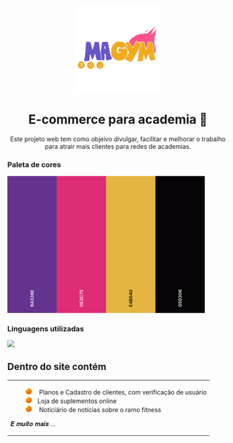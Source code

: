 
<div align="center">
<img src="https://github.com/Gigiovh/Gym/blob/main/img/loho.png" width="200px">
<h1 align="center">E-commerce para academia 💪</h1>


<p>Este projeto web tem como objeivo divulgar, facilitar e melhorar o trabalho para atrair mais clientes para redes de academias.</p></div>

<h3>Paleta de cores</h3>
 <img src="https://github.com/Gigiovh/Gym/blob/main/img/palette.png" width="450px">
<h3>Linguagens utilizadas</h3>
  <a href="https://skillicons.dev">
    <img src="https://skillicons.dev/icons?i=html,css,javascript,php" />
  </a>

<h2>Dentro do site contém </h2>
<table>
  <tr>
    <td align="left">
 <ul class="a">
   <img src="https://github.com/Gigiovh/Gym/blob/main/img/esfera-removebg-preview.png" width="15px;" style="border-radius:50%; margin-left:10px;" alt="esfera de estilizacao"/>ㅤ Planos e Cadastro de clientes, com verificação de usuário  <br>
  <img src="https://github.com/Gigiovh/Gym/blob/main/img/esfera-removebg-preview.png" width="15px;" style="border-radius:50%; margin-left:10px;" alt="esfera de estilizacao"/>ㅤLoja de suplementos online <br>
     <img src="https://github.com/Gigiovh/Gym/blob/main/img/esfera-removebg-preview.png" width="15px;" style="border-radius:50%; margin-left:10px;" alt="esfera de estilizacao"/>ㅤ Noticiário de notícias sobre o ramo fitness 
  
</ul>
   <p>𝑬 𝒎𝒖𝒊𝒕𝒐 𝒎𝒂𝒊𝒔 ...</p>
  </tr>
</table>
